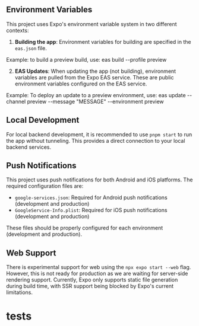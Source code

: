 ## Environment Variables

This project uses Expo's environment variable system in two different contexts:

1. **Building the app**: Environment variables for building are specified in the `eas.json` file.

Example: to build a preview build, use: eas build --profile preview

2. **EAS Updates**: When updating the app (not building), environment variables are pulled from the Expo EAS service. These are public environment variables configured on the EAS service.

Example: To deploy an update to a preview environment, use: eas update --channel preview --message "MESSAGE" --environment preview

## Local Development

For local backend development, it is recommended to use `pnpm start` to run the app without tunneling. This provides a direct connection to your local backend services.

## Push Notifications

This project uses push notifications for both Android and iOS platforms. The required configuration files are:

- `google-services.json`: Required for Android push notifications (development and production)
- `GoogleService-Info.plist`: Required for iOS push notifications (development and production)

These files should be properly configured for each environment (development and production).

## Web Support

There is experimental support for web using the `npx expo start --web` flag. However, this is not ready for production as we are waiting for server-side rendering support. Currently, Expo only supports static file generation during build time, with SSR support being blocked by Expo's current limitations.

# tests
